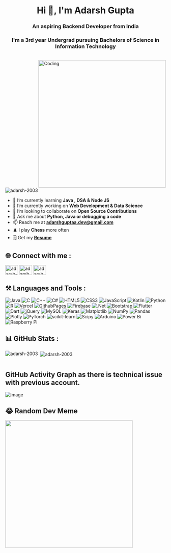<h1 align="center">Hi 👋, I'm Adarsh Gupta</h1>
<h3 align="center">An aspiring Backend Developer from India</h3>
<h3 align="center">I'm a 3rd year Undergrad pursuing Bachelors of Science in Information Technology</h3>
<br>
<img align="right" alt="Coding" width="400" src="https://camo.githubusercontent.com/c1dcb74cc1c1835b1d716f5051499a2814c683c806b15f04b0eba492863703e9/68747470733a2f2f63646e2e6472696262626c652e636f6d2f75736572732f3733303730332f73637265656e73686f74732f363538313234332f6176656e746f2e676966">

<p align="left">
  <img
    src="https://komarev.com/ghpvc/?username=adarsh-2003&label=Profile%20views&color=0e75b6&style=flat"
    alt="adarsh-2003"
  />
</p>


- 🌱 I’m currently learning **Java , DSA & Node JS**
- 🔭 I’m currently working on **Web Development & Data Science** 
- 👯 I’m looking to collaborate on **Open Source Contributions** 
- 💬 Ask me about **Python, Java or debugging a code**
- 📫 Reach me at **adarshguptaa.dev@gmail.com**
- ♟️ I play **Chess** more often
- 🗒️ Get my <a href="[https://drive.google.com/file/d/11agF0XJzQJtiMvPY_7NXvGWXdw9Bioi3/view?usp=sharing](https://drive.google.com/file/d/1ebzPO1xSZbAJ9N37Vm6FtsiEUnXOXzlk/view?usp=sharing)" target="_blank">**Resume**</a>


## 🌐 Connect with me :

<p align="left">
  <a href="https://linkedin.com/in/adarsh-gupta-652a67224" target="blank"
    ><img
      align="center"
      src="https://raw.githubusercontent.com/rahuldkjain/github-profile-readme-generator/master/src/images/icons/Social/linked-in-alt.svg"
      alt="adarsh-gupta-652a67224"
      height="30"
      width="40"
  /></a>
  <a href="https://twitter.com/adarshgupta_dev" target="blank"
    >
    <img
      align="center"
      src="https://raw.githubusercontent.com/rahuldkjain/github-profile-readme-generator/master/src/images/icons/Social/twitter.svg"
      alt="adarshg52146094"
      height="30"
      width="40"
  /></a>
  <a href="https://instagram.com/adarsh.guptaaaa" target="blank"
    ><img
      align="center"
      src="https://raw.githubusercontent.com/rahuldkjain/github-profile-readme-generator/master/src/images/icons/Social/instagram.svg"
      alt="adarsh.guptaaaa"
      height="30"
      width="40"
  /></a>
</p>

## ⚒️ Languages and Tools :

<p align="left">

![Java](https://img.shields.io/badge/java-%23ED8B00.svg?style=for-the-badge&logo=openjdk&logoColor=white) ![C](https://img.shields.io/badge/c-%2300599C.svg?style=for-the-badge&logo=c&logoColor=white) ![C++](https://img.shields.io/badge/c++-%2300599C.svg?style=for-the-badge&logo=c%2B%2B&logoColor=white) ![C#](https://img.shields.io/badge/c%23-%23239120.svg?style=for-the-badge&logo=csharp&logoColor=white) ![HTML5](https://img.shields.io/badge/html5-%23E34F26.svg?style=for-the-badge&logo=html5&logoColor=white) ![CSS3](https://img.shields.io/badge/css3-%231572B6.svg?style=for-the-badge&logo=css3&logoColor=white) ![JavaScript](https://img.shields.io/badge/javascript-%23323330.svg?style=for-the-badge&logo=javascript&logoColor=%23F7DF1E) ![Kotlin](https://img.shields.io/badge/kotlin-%237F52FF.svg?style=for-the-badge&logo=kotlin&logoColor=white) ![Python](https://img.shields.io/badge/python-3670A0?style=for-the-badge&logo=python&logoColor=ffdd54) ![R](https://img.shields.io/badge/r-%23276DC3.svg?style=for-the-badge&logo=r&logoColor=white) ![Vercel](https://img.shields.io/badge/vercel-%23000000.svg?style=for-the-badge&logo=vercel&logoColor=white) ![GithubPages](https://img.shields.io/badge/github%20pages-121013?style=for-the-badge&logo=github&logoColor=white) ![Firebase](https://img.shields.io/badge/firebase-%23039BE5.svg?style=for-the-badge&logo=firebase) ![.Net](https://img.shields.io/badge/.NET-5C2D91?style=for-the-badge&logo=.net&logoColor=white) ![Bootstrap](https://img.shields.io/badge/bootstrap-%238511FA.svg?style=for-the-badge&logo=bootstrap&logoColor=white) ![Flutter](https://img.shields.io/badge/Flutter-%2302569B.svg?style=for-the-badge&logo=Flutter&logoColor=white) ![Dart](https://img.shields.io/badge/dart-%230175C2.svg?style=for-the-badge&logo=dart&logoColor=white) ![jQuery](https://img.shields.io/badge/jquery-%230769AD.svg?style=for-the-badge&logo=jquery&logoColor=white) ![MySQL](https://img.shields.io/badge/mysql-%2300000f.svg?style=for-the-badge&logo=mysql&logoColor=white) ![Keras](https://img.shields.io/badge/Keras-%23D00000.svg?style=for-the-badge&logo=Keras&logoColor=white) ![Matplotlib](https://img.shields.io/badge/Matplotlib-%23ffffff.svg?style=for-the-badge&logo=Matplotlib&logoColor=black) ![NumPy](https://img.shields.io/badge/numpy-%23013243.svg?style=for-the-badge&logo=numpy&logoColor=white) ![Pandas](https://img.shields.io/badge/pandas-%23150458.svg?style=for-the-badge&logo=pandas&logoColor=white) ![Plotly](https://img.shields.io/badge/Plotly-%233F4F75.svg?style=for-the-badge&logo=plotly&logoColor=white) ![PyTorch](https://img.shields.io/badge/PyTorch-%23EE4C2C.svg?style=for-the-badge&logo=PyTorch&logoColor=white) ![scikit-learn](https://img.shields.io/badge/scikit--learn-%23F7931E.svg?style=for-the-badge&logo=scikit-learn&logoColor=white) ![Scipy](https://img.shields.io/badge/SciPy-%230C55A5.svg?style=for-the-badge&logo=scipy&logoColor=%white) ![Arduino](https://img.shields.io/badge/-Arduino-00979D?style=for-the-badge&logo=Arduino&logoColor=white) ![Power Bi](https://img.shields.io/badge/power_bi-F2C811?style=for-the-badge&logo=powerbi&logoColor=black) ![Raspberry Pi](https://img.shields.io/badge/-RaspberryPi-C51A4A?style=for-the-badge&logo=Raspberry-Pi)

## 📊 GitHub Stats :

<p>
  <img
    align="left"
    src="https://github-readme-stats.vercel.app/api/top-langs?username=adarshgupta-2003&show_icons=true&locale=en&layout=compact&theme=great-gatsby&hide_border=false"
    alt="adarsh-2003"
  />
</p>

<p>
  &nbsp;<img
    align="center"
    src="https://github-readme-stats.vercel.app/api?username=adarshgupta-2003&show_icons=true&locale=en&theme=great-gatsby&hide_border=false"
    alt="adarsh-2003"
  />
</p>

<p>
  <img
    align="center"
    src="https://github-readme-streak-stats.herokuapp.com/?user=adarshgupta-2003&&theme=great-gatsby&hide_border=false"
    alt=""
  />
</p>

## GitHub Activity Graph as there is technical issue with previous account.
![image](https://github.com/adarshgupta-2003/adarshgupta-2003/assets/158209002/cd2fd0b6-50ad-4486-9144-6139192f18fe)


## 😂 Random Dev Meme
<img src='https://randommeme-five.vercel.app/' style="height: 400px;"/>
